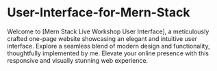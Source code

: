 # User-Interface-for-Mern-Stack
Welcome to [Mern Stack Live Workshop User Interface], a meticulously crafted one-page website showcasing an elegant and intuitive user interface. Explore a seamless blend of modern design and functionality, thoughtfully implemented by me. Elevate your online presence with this responsive and visually stunning web experience. 
